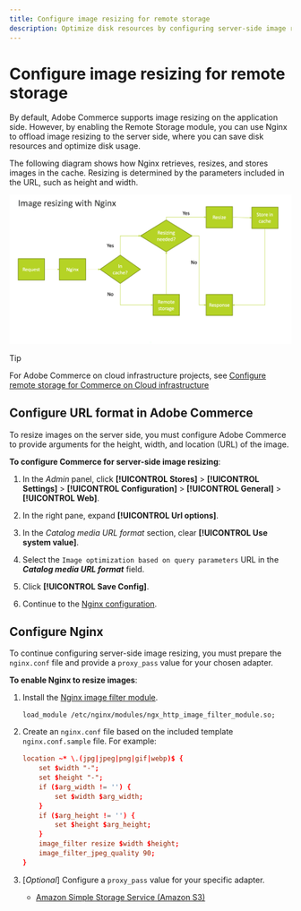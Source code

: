 ```yaml
---
title: Configure image resizing for remote storage
description: Optimize disk resources by configuring server-side image resizing.
---
```

# Configure image resizing for remote storage

By default, Adobe Commerce supports image resizing on the application side. However, by enabling the Remote Storage module, you can use Nginx to offload image resizing to the server side, where you can save disk resources and optimize disk usage.

The following diagram shows how Nginx retrieves, resizes, and stores images in the cache. Resizing is determined by the parameters included in the URL, such as height and width.

![image resize](../../assets/configuration/remote-storage-nginx-image-resize.png)

>[!TIP]
>
>For Adobe Commerce on cloud infrastructure projects, see [Configure remote storage for Commerce on Cloud infrastructure](cloud-support.md)

## Configure URL format in Adobe Commerce

To resize images on the server side, you must configure Adobe Commerce to provide arguments for the height, width, and location (URL) of the image.

**To configure Commerce for server-side image resizing**:

1. In the _Admin_ panel, click **[!UICONTROL Stores]** > **[!UICONTROL Settings]** > **[!UICONTROL Configuration]** > **[!UICONTROL General]** > **[!UICONTROL Web]**.

1. In the right pane, expand **[!UICONTROL Url options]**.

1. In the _Catalog media URL format_ section, clear **[!UICONTROL Use system value]**.

1. Select the `Image optimization based on query parameters` URL in the **_Catalog media URL format_** field.

1. Click **[!UICONTROL Save Config]**.

1. Continue to the [Nginx configuration](#configure-nginx).

## Configure Nginx

To continue configuring server-side image resizing, you must prepare the `nginx.conf` file and provide a `proxy_pass` value for your chosen adapter.

**To enable Nginx to resize images**:

1. Install the [Nginx image filter module][nginx-module].

   ```shell
   load_module /etc/nginx/modules/ngx_http_image_filter_module.so;
   ```

1. Create an `nginx.conf` file based on the included template `nginx.conf.sample` file. For example:

   ```conf
   location ~* \.(jpg|jpeg|png|gif|webp)$ {
       set $width "-";
       set $height "-";
       if ($arg_width != '') {
           set $width $arg_width;
       }
       if ($arg_height != '') {
           set $height $arg_height;
       }
       image_filter resize $width $height;
       image_filter_jpeg_quality 90;
   }
   ```

1. [_Optional_] Configure a `proxy_pass` value for your specific adapter.

   - [Amazon Simple Storage Service (Amazon S3)](remote-storage-aws-s3.md)

<!-- link definitions -->

[nginx-module]: https://nginx.org/en/docs/http/ngx_http_image_filter_module.html
